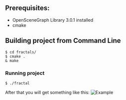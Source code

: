 ## Prerequisites:

* OpenSceneGraph Library 3.0.1 installed
* cmake

## Building project from Command Line

    $ cd fractals/
    $ cmake .
    & make
    
### Running project
    
    $ ./fractal

After that you will get something like this:
![Example](https://www.dropbox.com/s/9otagf2vs4uquor/%D0%A1%D0%BD%D0%B8%D0%BC%D0%BE%D0%BA%20%D1%8D%D0%BA%D1%80%D0%B0%D0%BD%D0%B0%20%D0%BE%D1%82%202013-09-26%2015%3A23%3A56.png)
